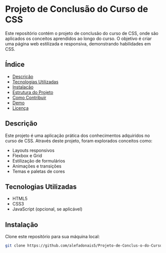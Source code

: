 # Projeto de Conclusão do Curso de CSS

Este repositório contém o projeto de conclusão do curso de CSS, onde são aplicados os conceitos aprendidos ao longo do curso. O objetivo é criar uma página web estilizada e responsiva, demonstrando habilidades em CSS.

## Índice

- [Descrição](#descrição)
- [Tecnologias Utilizadas](#tecnologias-utilizadas)
- [Instalação](#instalação)
- [Estrutura do Projeto](#estrutura-do-projeto)
- [Como Contribuir](#como-contribuir)
- [Demo](#demo)
- [Licença](#licença)

## Descrição

Este projeto é uma aplicação prática dos conhecimentos adquiridos no curso de CSS. Através deste projeto, foram explorados conceitos como:

- Layouts responsivos
- Flexbox e Grid
- Estilização de formulários
- Animações e transições
- Temas e paletas de cores

## Tecnologias Utilizadas

- HTML5
- CSS3
- JavaScript (opcional, se aplicável)

## Instalação

Clone este repositório para sua máquina local:

```bash
git clone https://github.com/alefadonais5/Projeto-de-Conclus-o-do-Curso-CSS.git

